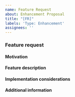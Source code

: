 ```yaml
---
name: Feature Request
about: Enhancement Proposal
title: "[FR]"
labels: 'Type: Enhancement'
assignees: ''
---
```


### Feature request

#### Motivation

<!-- Description what you are trying to solve, what is the problem to address with this Feature Request. -->

#### Feature description

<!-- Description in a few sentences what the feature consists of and what problem it will solve -->

#### Implementation considerations

<!-- Relevant information on how the feature could be implemented and pros and cons of the different solutions -->

#### Additional information

<!-- If you have more details information, please describe here. -->